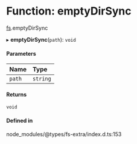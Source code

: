 # Function: emptyDirSync

[fs](../modules/fs.md).emptyDirSync

▸ **emptyDirSync**(`path`): `void`

#### Parameters

| Name | Type |
| :------ | :------ |
| `path` | `string` |

#### Returns

`void`

#### Defined in

node_modules/@types/fs-extra/index.d.ts:153

